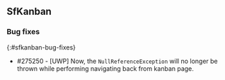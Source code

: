 ## SfKanban

### Bug fixes
{:#sfkanban-bug-fixes}

* \#275250 - [UWP] Now, the `NullReferenceException` will no longer be thrown while performing navigating back from kanban page. 